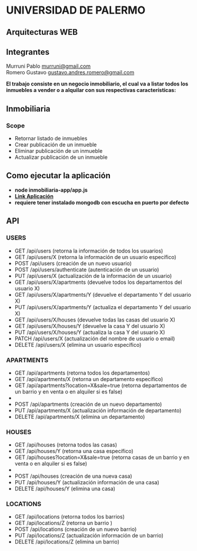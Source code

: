 <html>
<h1>UNIVERSIDAD DE PALERMO</h1>
<h2>Arquitecturas WEB</h2>

<h2>Integrantes</h2>
<p>
  Murruni Pablo <a href='mailto:murruni@gmail.com?Subject=UP ArqWEB TP' target='_blank'>murruni@gmail.com</a><br />
  Romero Gustavo <a href='mailto:gustavo.andres.romero@gmail.com?Subject=UP%20ArqWEB%20TP' target='_blank'>gustavo.andres.romero@gmail.com</a> </p>

<p>
    <b>
        El trabajo consiste en un negocio inmobiliario, el cual va a listar todos los inmuebles a vender o a alquilar con sus respectivas características:
        </b>
</p>

<p>
  <h2>Inmobiliaria</h2>
  <h3>Scope</h3>
    <ul>
        <li>Retornar listado de inmuebles</li>
        <li>Crear publicación de un inmueble</li>
        <li>Eliminar publicación de un inmueble</li>
        <li>Actualizar publicación de un inmueble</li>
    </ul>
</p>



<p>
<h2>Como ejecutar la aplicación</h2>
<b>
    <ul>
        <li>node inmobiliaria-app/app.js</li>
        <li><a target='_blank' href="http://localhost:8081/">Link Aplicación</a></li>
        <li>requiere tener instalado mongodb con escucha en puerto por defecto</li>
    </ul>
    </b>
</p>


<h2>API</h2>
<h3>USERS</h3>
<ul>
    <li>GET /api/users (retorna la información de todos los usuarios)</li>
    <li>GET /api/users/X (retorna la información de un usuario específico)</li>
    <li>POST /api/users (creación de un nuevo usuario)</li>
    <li>POST /api/users/authenticate (autenticación de un usuario)</li>
    <li>PUT /api/users/X (actualización de la información de un usuario)</li>
    <li>GET /api/users/X/apartments (devuelve todos los departamentos del usuario X)</li>
    <li>GET /api/users/X/apartments/Y (devuelve el departamento Y del usuario X)
    <li>PUT /api/users/X/apartments/Y (actualiza el departamento Y del usuario X)</li>
    <li>GET /api/users/X/houses (devuelve todas las casas del usuario X)</li>
    <li>GET /api/users/X/houses/Y (devuelve la casa Y del usuario X)</li>
    <li>PUT /api/users/X/houses/Y (actualiza la casa Y del usuario X)</li>
    <li>PATCH /api/users/X (actualización del nombre de usuario o email)</li>
    <li>DELETE /api/users/X (elimina un usuario específico)</li>
</ul>

<h3>APARTMENTS</h3>
<ul>
    <li>GET /api/apartments (retorna todos los departamentos)</li>
    <li>GET /api/apartments/X (retorna un departamento específico)</li>
    <li>GET /api/apartments?location=X&sale=true  (retorna departamentos de un barrio y en venta o en alquiler si es false)<li>
    <li>POST /api/apartments (creación de un nuevo departamento)</li>
    <li>PUT /api/apartments/X (actualización información de departamento)</li>
    <li>DELETE /api/apartments/X (elimina un departamento)</li>
</ul>

<h3>HOUSES</h3>
<ul>
    <li>GET /api/houses (retorna todos las casas)</li>
    <li>GET /api/houses/Y (retorna una casa específico)</li>
    <li>GET /api/houses?location=X&sale=true  (retorna casas de un barrio y en venta o en alquiler si es false)<li>
    <li>POST /api/houses (creación de una nueva casa)</li>
    <li>PUT /api/houses/Y (actualización información de una casa)</li>
    <li>DELETE /api/houses/Y (elimina una casa)</li>
</ul>

<h3>LOCATIONS</h3>
<ul>
    <li>GET /api/locations (retorna todos los barrios)</li>
    <li>GET /api/locations/Z (retorna un barrio )</li>
    <li>POST /api/locations (creación de un nuevo barrio)</li>
    <li>PUT /api/locations/Z (actualización información de un barrio)</li>
    <li>DELETE /api/locations/Z (elimina un barrio)</li>
</ul>

</p>
</html>
